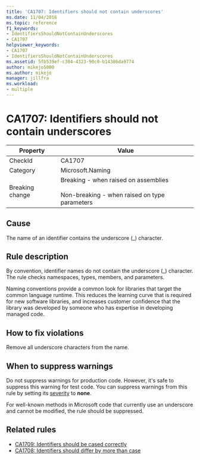 ```yaml
---
title: 'CA1707: Identifiers should not contain underscores'
ms.date: 11/04/2016
ms.topic: reference
f1_keywords:
- IdentifiersShouldNotContainUnderscores
- CA1707
helpviewer_keywords:
- CA1707
- IdentifiersShouldNotContainUnderscores
ms.assetid: 5fb539ef-c304-4323-90c0-b14386da9774
author: mikejo5000
ms.author: mikejo
manager: jillfra
ms.workload:
- multiple
---
```

# CA1707: Identifiers should not contain underscores

|Property|Value|
|-|-|
|CheckId|CA1707|
|Category|Microsoft.Naming|
|Breaking change|Breaking - when raised on assemblies<br /><br /> Non-breaking - when raised on type parameters|

## Cause

The name of an identifier contains the underscore (\_) character.

## Rule description

By convention, identifier names do not contain the underscore (\_) character. The rule checks namespaces, types, members, and parameters.

Naming conventions provide a common look for libraries that target the common language runtime. This reduces the learning curve that is required for new software libraries, and increases customer confidence that the library was developed by someone who has expertise in developing managed code.

## How to fix violations

Remove all underscore characters from the name.

## When to suppress warnings

Do not suppress warnings for production code. However, it's safe to suppress this warning for test code. You can suppress warnings from this rule by setting its [severity](use-roslyn-analyzers.md#rule-severity) to **none**.

For well-known methods in Microsoft code that currently use an underscore and cannot be modified, the rule should be suppressed.

## Related rules

- [CA1709: Identifiers should be cased correctly](../code-quality/ca1709.md)
- [CA1708: Identifiers should differ by more than case](../code-quality/ca1708.md)
